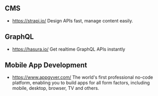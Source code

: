 ## CMS
+ https://strapi.io/
Design APIs fast, manage content easily.

## GraphQL
+ https://hasura.io/
Get realtime GraphQL APIs instantly


## Mobile App Development
+ https://www.appgyver.com/
The world's first professional no-code platform, enabling you to build apps for all form factors, including mobile, desktop, browser, TV and others.
